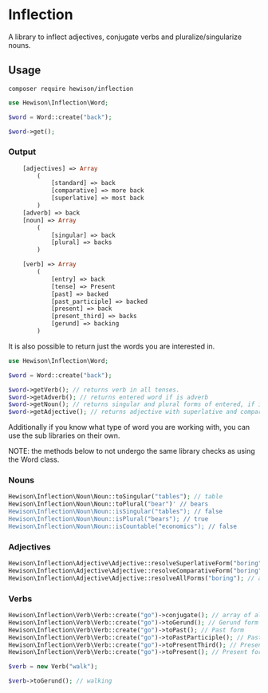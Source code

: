 # Inflection #

A library to inflect adjectives, conjugate verbs and pluralize/singularize nouns.

## Usage ##

```composer require hewison/inflection```



```php
use Hewison\Inflection\Word;

$word = Word::create("back");

$word->get();
```
### Output ###
```php
    [adjectives] => Array
        (
            [standard] => back
            [comparative] => more back
            [superlative] => most back
        )
    [adverb] => back
    [noun] => Array
        (
            [singular] => back
            [plural] => backs
        )

    [verb] => Array
        (
            [entry] => back
            [tense] => Present
            [past] => backed
            [past_participle] => backed
            [present] => back
            [present_third] => backs
            [gerund] => backing
        )
```

It is also possible to return just the words you are interested in.

```php
use Hewison\Inflection\Word;

$word = Word::create("back");

$word->getVerb(); // returns verb in all tenses.
$word->getAdverb(); // returns entered word if is adverb
$word->getNoun(); // returns singular and plural forms of entered, if it is a noun. Proper nouns and gibberish will still be processed here.
$word->getAdjective(); // returns adjective with superlative and comparative forms.
```

Additionally if you know what type of word you are working with, you can use the sub libraries on their own.

NOTE: the methods below to not undergo the same library checks as using the Word class.
### Nouns ###

```php
Hewison\Inflection\Noun\Noun::toSingular("tables"); // table
Hewison\Inflection\Noun\Noun::toPlural("bear")' // bears
Hewison\Inflection\Noun\Noun::isSingular("tables"); // false
Hewison\Inflection\Noun\Noun::isPlural("bears"); // true
Hewison\Inflection\Noun\Noun::isCountable("economics"); // false
```

### Adjectives ###
```php
Hewison\Inflection\Adjective\Adjective::resolveSuperlativeForm("boring"); // most boring
Hewison\Inflection\Adjective\Adjective::resolveComparativeForm("boring"); // more boring
Hewison\Inflection\Adjective\Adjective::resolveAllForms("boring"); // array
```

### Verbs ###
```php
Hewison\Inflection\Verb\Verb::create("go")->conjugate(); // array of all forms
Hewison\Inflection\Verb\Verb::create("go")->toGerund(); // Gerund form
Hewison\Inflection\Verb\Verb::create("go")->toPast(); // Past form
Hewison\Inflection\Verb\Verb::create("go")->toPastParticiple(); // Past Participle form
Hewison\Inflection\Verb\Verb::create("go")->toPresentThird(); // Present Third form
Hewison\Inflection\Verb\Verb::create("go")->toPresent(); // Present form

$verb = new Verb("walk");

$verb->toGerund(); // walking
```